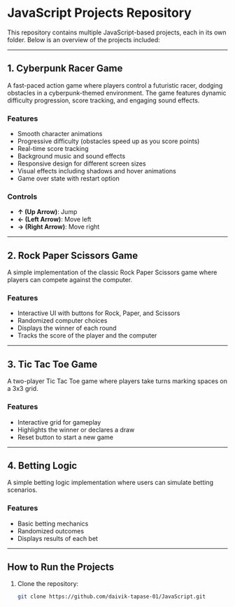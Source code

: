 # JavaScript Projects Repository

This repository contains multiple JavaScript-based projects, each in its own folder. Below is an overview of the projects included:

---

## **1. Cyberpunk Racer Game**

A fast-paced action game where players control a futuristic racer, dodging obstacles in a cyberpunk-themed environment. The game features dynamic difficulty progression, score tracking, and engaging sound effects.

### Features
- Smooth character animations
- Progressive difficulty (obstacles speed up as you score points)
- Real-time score tracking
- Background music and sound effects
- Responsive design for different screen sizes
- Visual effects including shadows and hover animations
- Game over state with restart option

### Controls
- **↑ (Up Arrow)**: Jump
- **← (Left Arrow)**: Move left
- **→ (Right Arrow)**: Move right

---

## **2. Rock Paper Scissors Game**

A simple implementation of the classic Rock Paper Scissors game where players can compete against the computer.

### Features
- Interactive UI with buttons for Rock, Paper, and Scissors
- Randomized computer choices
- Displays the winner of each round
- Tracks the score of the player and the computer

---

## **3. Tic Tac Toe Game**

A two-player Tic Tac Toe game where players take turns marking spaces on a 3x3 grid.

### Features
- Interactive grid for gameplay
- Highlights the winner or declares a draw
- Reset button to start a new game

---

## **4. Betting Logic**

A simple betting logic implementation where users can simulate betting scenarios.

### Features
- Basic betting mechanics
- Randomized outcomes
- Displays results of each bet

---

## How to Run the Projects

1. Clone the repository:
   ```bash
   git clone https://github.com/daivik-tapase-01/JavaScript.git
